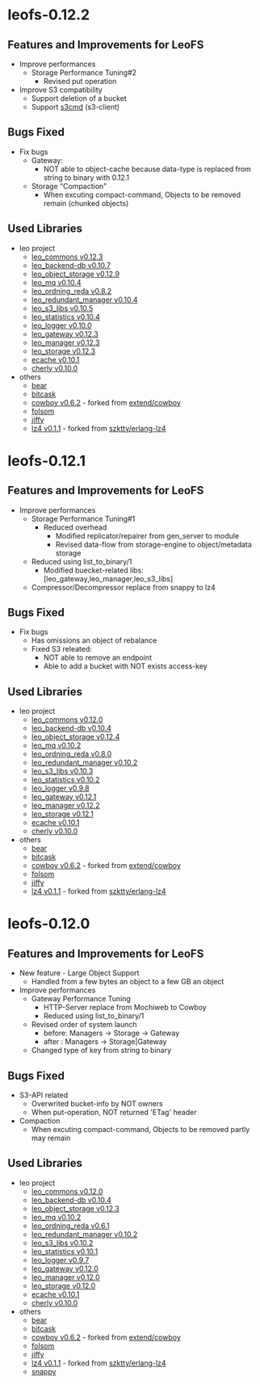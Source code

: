 
leofs-0.12.2
============

Features and Improvements for LeoFS
-----------------------------------

* Improve performances
    * Storage Performance Tuning#2
        * Revised put operation
* Improve S3 compatibility
    * Support deletion of a bucket
    * Support [s3cmd](http://s3tools.org/s3cmd) (s3-client)

Bugs Fixed
-----------

* Fix bugs
    * Gateway:
        * NOT able to object-cache because data-type is replaced from string to binary with 0.12.1
    * Storage "Compaction"
        * When excuting compact-command, Objects to be removed remain (chunked objects)

Used Libraries
---------------

* leo project
    * [leo_commons v0.12.3](https://github.com/leo-project/leo_commons.git)
    * [leo_backend-db v0.10.7](https://github.com/leo-project/leo_backend_db.git)
    * [leo_object_storage v0.12.9](https://github.com/leo-project/leo_object_storage.git)
    * [leo_mq v0.10.4](https://github.com/leo-project/leo_mq.git)
    * [leo_ordning_reda v0.8.2](https://github.com/leo-project/leo_ordning_reda.git)
    * [leo_redundant_manager v0.10.4](https://github.com/leo-project/leo_redundant_manager.git)
    * [leo_s3_libs v0.10.5](https://github.com/leo-project/leo_s3_libs.git)
    * [leo_statistics v0.10.4](https://github.com/leo-project/leo_statistics.git)
    * [leo_logger v0.10.0](https://github.com/leo-project/leo_logger.git)
    * [leo_gateway v0.12.3](https://github.com/leo-project/leo_gateway.git)
    * [leo_manager v0.12.3](https://github.com/leo-project/leo_manager.git)
    * [leo_storage v0.12.3](https://github.com/leo-project/leo_storage.git)
    * [ecache v0.10.1](https://github.com/leo-project/ecache.git)
    * [cherly v0.10.0](https://github.com/leo-project/cherly.git)
* others
    * [bear](htts://github.com/boundary/bear.git)
    * [bitcask](https://github.com/basho/bitcask.git)
    * [cowboy v0.6.2](https://github.com/leo-project/cowboy.git) - forked from [extend/cowboy](https://github.com/extend/cowboy)
    * [folsom](https://github.com/boundary/folsom.git)
    * [jiffy](https://github.com/davisp/jiffy.git)
    * [lz4 v0.1.1](https://github.com/leo-project/erlang-lz4.git) - forked from [szktty/erlang-lz4](https://github.com/szktty/erlang-lz4)


leofs-0.12.1
============

Features and Improvements for LeoFS
-----------------------------------

* Improve performances
    * Storage Performance Tuning#1
        * Reduced overhead
            * Modified replicator/repairer from gen_server to module
            * Revised data-flow from storage-engine to object/metadata storage
    * Reduced using list_to_binary/1
        * Modified buecket-related libs: [leo_gateway,leo_manager,leo_s3_libs]
    * Compressor/Decompressor replace from snappy to lz4

Bugs Fixed
-----------

* Fix bugs
    * Has omissions an object of rebalance
    * Fixed S3 releated:
        * NOT able to remove an endpoint
        * Able to add a bucket with NOT exists access-key

Used Libraries
---------------

* leo project
    * [leo_commons v0.12.0](https://github.com/leo-project/leo_commons.git)
    * [leo_backend-db v0.10.4](https://github.com/leo-project/leo_backend_db.git)
    * [leo_object_storage v0.12.4](https://github.com/leo-project/leo_object_storage.git)
    * [leo_mq v0.10.2](https://github.com/leo-project/leo_mq.git)
    * [leo_ordning_reda v0.8.0](https://github.com/leo-project/leo_ordning_reda.git)
    * [leo_redundant_manager v0.10.2](https://github.com/leo-project/leo_redundant_manager.git)
    * [leo_s3_libs v0.10.3](https://github.com/leo-project/leo_s3_libs.git)
    * [leo_statistics v0.10.2](https://github.com/leo-project/leo_statistics.git)
    * [leo_logger v0.9.8](https://github.com/leo-project/leo_logger.git)
    * [leo_gateway v0.12.1](https://github.com/leo-project/leo_gateway.git)
    * [leo_manager v0.12.2](https://github.com/leo-project/leo_manager.git)
    * [leo_storage v0.12.1](https://github.com/leo-project/leo_storage.git)
    * [ecache v0.10.1](https://github.com/leo-project/ecache.git)
    * [cherly v0.10.0](https://github.com/leo-project/cherly.git)
* others
    * [bear](htts://github.com/boundary/bear.git)
    * [bitcask](https://github.com/basho/bitcask.git)
    * [cowboy v0.6.2](https://github.com/leo-project/cowboy.git) - forked from [extend/cowboy](https://github.com/extend/cowboy)
    * [folsom](https://github.com/boundary/folsom.git)
    * [jiffy](https://github.com/davisp/jiffy.git)
    * [lz4 v0.1.1](https://github.com/leo-project/erlang-lz4.git) - forked from [szktty/erlang-lz4](https://github.com/szktty/erlang-lz4)



leofs-0.12.0
============

Features and Improvements for LeoFS
-----------------------------------

* New feature - Large Object Support
    * Handled from a few bytes an object to a few GB an object
* Improve performances
    * Gateway Performance Tuning
        * HTTP-Server replace from Mochiweb to Cowboy
        * Reduced using list_to_binary/1
    * Revised order of system launch
        * before: Managers -> Storage -> Gateway
        * after : Managers -> Storage|Gateway
    * Changed type of key from string to binary

Bugs Fixed
-----------

* S3-API related
    * Overwrited bucket-info by NOT owners
    * When put-operation, NOT returned 'ETag' header
* Compaction
    * When excuting compact-command, Objects to be removed partly may remain

Used Libraries
---------------

* leo project
    * [leo_commons v0.12.0](https://github.com/leo-project/leo_commons.git)
    * [leo_backend-db v0.10.4](https://github.com/leo-project/leo_backend_db.git)
    * [leo_object_storage v0.12.3](https://github.com/leo-project/leo_object_storage.git)
    * [leo_mq v0.10.2](https://github.com/leo-project/leo_mq.git)
    * [leo_ordning_reda v0.6.1](https://github.com/leo-project/leo_ordning_reda.git)
    * [leo_redundant_manager v0.10.2](https://github.com/leo-project/leo_redundant_manager.git)
    * [leo_s3_libs v0.10.2](https://github.com/leo-project/leo_s3_libs.git)
    * [leo_statistics v0.10.1](https://github.com/leo-project/leo_statistics.git)
    * [leo_logger v0.9.7](https://github.com/leo-project/leo_logger.git)
    * [leo_gateway v0.12.0](https://github.com/leo-project/leo_gateway.git)
    * [leo_manager v0.12.0](https://github.com/leo-project/leo_manager.git)
    * [leo_storage v0.12.0](https://github.com/leo-project/leo_storage.git)
    * [ecache v0.10.1](https://github.com/leo-project/ecache.git)
    * [cherly v0.10.0](https://github.com/leo-project/cherly.git)
* others
    * [bear](htts://github.com/boundary/bear.git)
    * [bitcask](https://github.com/basho/bitcask.git)
    * [cowboy v0.6.2](https://github.com/leo-project/cowboy.git) - forked from [extend/cowboy](https://github.com/extend/cowboy)
    * [folsom](https://github.com/boundary/folsom.git)
    * [jiffy](https://github.com/davisp/jiffy.git)
    * [lz4 v0.1.1](https://github.com/leo-project/erlang-lz4.git) - forked from [szktty/erlang-lz4](https://github.com/szktty/erlang-lz4)
    * [snappy](https://github.com/fdmanana/snappy-erlang-nif.git)
